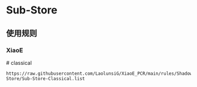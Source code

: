 # Sub-Store

## 使用规则
### XiaoE
\# classical
```
https://raw.githubusercontent.com/LaolunsiG/XiaoE_PCR/main/rules/Shadowrocket/Sub-Store/Sub-Store-Classical.list
```
